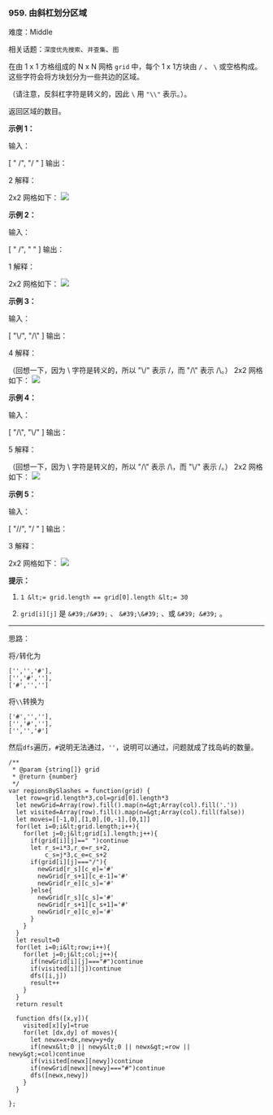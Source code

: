 ### 959. 由斜杠划分区域

难度：Middle

相关话题：`深度优先搜索`、`并查集`、`图`

在由 1 x 1 方格组成的 N x N 网格 `grid`  中，每个 1 x 1方块由  `/` 、 `\`  或空格构成。这些字符会将方块划分为一些共边的区域。



（请注意，反斜杠字符是转义的，因此  `\`  用  `"\\"` 表示。）。



返回区域的数目。













 **示例 1：** 



输入：


[
 " /",
 "/ "
]
输出：

2
解释：

2x2 网格如下：
![](https://assets.leetcode-cn.com/aliyun-lc-upload/uploads/2018/12/15/1.png)


 **示例 2：** 



输入：


[
 " /",
 "  "
]
输出：

1
解释：

2x2 网格如下：
![](https://assets.leetcode-cn.com/aliyun-lc-upload/uploads/2018/12/15/2.png)


 **示例 3：** 



输入：


[
 "\\/",
 "/\\"
]
输出：

4
解释：

（回想一下，因为 \ 字符是转义的，所以 "\\/" 表示 \/，而 "/\\" 表示 /\。）
2x2 网格如下：
![](https://assets.leetcode-cn.com/aliyun-lc-upload/uploads/2018/12/15/3.png)


 **示例 4：** 



输入：


[
 "/\\",
 "\\/"
]
输出：

5
解释：

（回想一下，因为 \ 字符是转义的，所以 "/\\" 表示 /\，而 "\\/" 表示 \/。）
2x2 网格如下：
![](https://assets.leetcode-cn.com/aliyun-lc-upload/uploads/2018/12/15/4.png)


 **示例 5：** 



输入：


[
 "//",
 "/ "
]
输出：

3
解释：

2x2 网格如下：
![](https://assets.leetcode-cn.com/aliyun-lc-upload/uploads/2018/12/15/5.png)







 **提示：** 





1.  `1 &lt;= grid.length == grid[0].length &lt;= 30` 

2.  `grid[i][j]`  是 `&#39;/&#39;` 、 `&#39;\&#39;` 、或 `&#39; &#39;` 。






-----

思路：

将`/`转化为
```
['','','#'],
['','#',''],
['#','','']
```

将`\\`转换为
```
['#','',''],
['','#',''],
['','','#']
```

然后`dfs`遍历，`#`说明无法通过，`''`，说明可以通过，问题就成了找岛屿的数量。


```
/**
 * @param {string[]} grid
 * @return {number}
 */
var regionsBySlashes = function(grid) {
  let row=grid.length*3,col=grid[0].length*3
  let newGrid=Array(row).fill().map(n=&gt;Array(col).fill('.'))
  let visited=Array(row).fill().map(n=&gt;Array(col).fill(false))
  let moves=[[-1,0],[1,0],[0,-1],[0,1]]
  for(let i=0;i&lt;grid.length;i++){
    for(let j=0;j&lt;grid[i].length;j++){
      if(grid[i][j]==" ")continue
      let r_s=i*3,r_e=r_s+2,
          c_s=j*3,c_e=c_s+2
      if(grid[i][j]==="/"){
        newGrid[r_s][c_e]='#'
        newGrid[r_s+1][c_e-1]='#'
        newGrid[r_e][c_s]='#'
      }else{
        newGrid[r_s][c_s]='#'
        newGrid[r_s+1][c_s+1]='#'
        newGrid[r_e][c_e]='#'        
      }
    }
  }
  let result=0
  for(let i=0;i&lt;row;i++){
    for(let j=0;j&lt;col;j++){
      if(newGrid[i][j]==="#")continue
      if(visited[i][j])continue
      dfs([i,j])
      result++
    }
  }
  return result
  
  function dfs([x,y]){
    visited[x][y]=true
    for(let [dx,dy] of moves){
      let newx=x+dx,newy=y+dy
      if(newx&lt;0 || newy&lt;0 || newx&gt;=row || newy&gt;=col)continue
      if(visited[newx][newy])continue
      if(newGrid[newx][newy]==="#")continue
      dfs([newx,newy])
    }
  }

};



```
